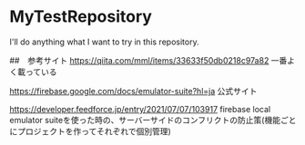 # MyTestRepository
I'll do anything what I want to try in this repository.

##　参考サイト
https://qiita.com/mml/items/33633f50db0218c97a82
一番よく載っている

https://firebase.google.com/docs/emulator-suite?hl=ja
公式サイト

https://developer.feedforce.jp/entry/2021/07/07/103917
firebase local emulator suiteを使った時の、サーバーサイドのコンフリクトの防止策(機能ごとにプロジェクトを作ってそれぞれで個別管理)

